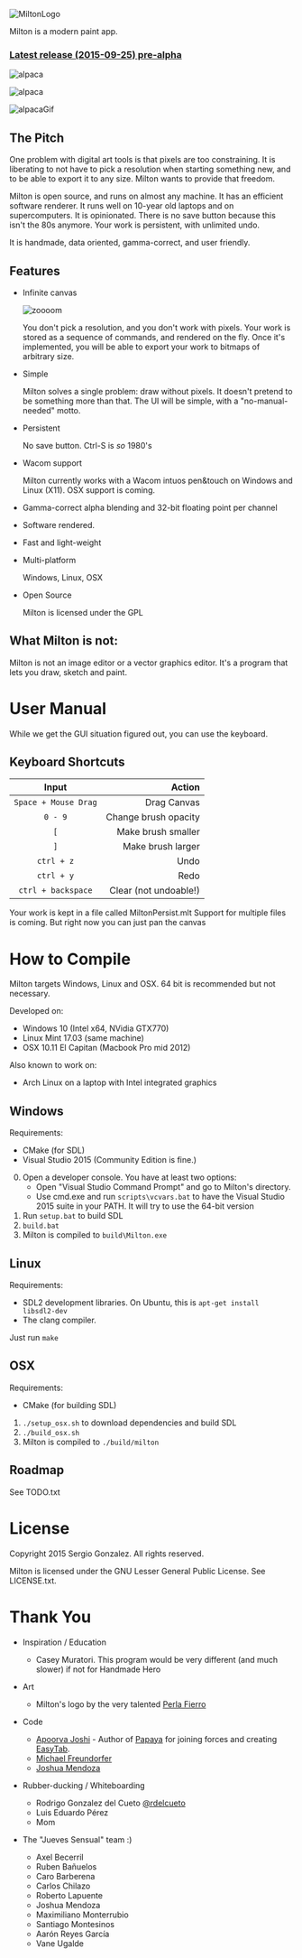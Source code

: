 ![MiltonLogo](http://i.imgur.com/hXxloIS.png)

Milton is a modern paint app.

### [Latest release (2015-09-25) pre-alpha](https://github.com/serge-rgb/milton/releases/tag/prealpha002)

![alpaca](http://i.imgur.com/k7E8k7r.png)

![alpaca](http://i.imgur.com/fJJZ0Bj.png)

![alpacaGif](http://i.imgur.com/QR8TPDJ.gif)

The Pitch
---------

One problem with digital art tools is that pixels are too constraining. It is liberating to not have to pick a resolution when starting something new, and to be able to export it to any size. Milton wants to provide that freedom.

Milton is open source, and runs on almost any machine. It has an efficient software renderer. It runs well on 10-year old laptops and on supercomputers. It is opinionated. There is no save button because this isn't the 80s anymore. Your work is persistent, with unlimited undo.

It is handmade, data oriented, gamma-correct, and user friendly.

Features
--------

- Infinite canvas

    ![zoooom](http://i.imgur.com/fqOhPlr.gif)

    You don't pick a resolution, and you don't work with pixels.  Your work is
    stored as a sequence of commands, and rendered on the fly. Once it's
    implemented, you will be able to export your work to bitmaps of arbitrary
    size.

- Simple

    Milton solves a single problem: draw without pixels. It doesn't pretend to be
    something more than that. The UI will be simple, with a "no-manual-needed" motto.

- Persistent

    No save button. Ctrl-S is *so* 1980's

- Wacom support

    Milton currently works with a Wacom intuos pen&touch on Windows and Linux (X11).
    OSX support is coming.

- Gamma-correct alpha blending and 32-bit floating point per channel

- Software rendered.

- Fast and light-weight

- Multi-platform

    Windows, Linux, OSX

- Open Source

    Milton is licensed under the GPL


What Milton is not:
-------------------

Milton is not an image editor or a vector graphics editor. It's a program that
lets you draw, sketch and paint.

User Manual
===========

While we get the GUI situation figured out, you can use the keyboard.

Keyboard Shortcuts
------------------

| Input                  | Action                |
| :--------------------: | --------------------: |
| `Space + Mouse Drag`   | Drag Canvas           |
| `0 - 9`                | Change brush opacity  |
| `[`                    | Make brush smaller    |
| `]`                    | Make brush larger     |
| `ctrl + z`             | Undo                  |
| `ctrl + y`             | Redo                  |
| `ctrl + backspace`     | Clear (not undoable!) |

Your work is kept in a file called MiltonPersist.mlt
Support for multiple files is coming. But right now you can just pan the canvas

How to Compile
==============

Milton targets Windows, Linux and OSX. 64 bit is recommended but not necessary.

Developed on:

* Windows 10 (Intel x64, NVidia GTX770)
* Linux Mint 17.03 (same machine)
* OSX 10.11 El Capitan (Macbook Pro mid 2012)

Also known to work on:

* Arch Linux on a laptop with Intel integrated graphics

Windows
-------

Requirements:

- CMake (for SDL)
- Visual Studio 2015 (Community Edition is fine.)

0. Open a developer console. You have at least two options:
    - Open "Visual Studio Command Prompt" and go to Milton's directory.
    - Use cmd.exe and run `scripts\vcvars.bat` to have the Visual Studio 2015 suite in your PATH. It will try to use the 64-bit version
1. Run `setup.bat` to build SDL
2. `build.bat`
3. Milton is compiled to `build\Milton.exe`

Linux
-----

Requirements:

- SDL2 development libraries. On Ubuntu, this is `apt-get install libsdl2-dev`
- The clang compiler.

Just run `make`

OSX
---

Requirements:

- CMake (for building SDL)

1. `./setup_osx.sh` to download dependencies and build SDL
2. `./build_osx.sh`
3. Milton is compiled to `./build/milton`

Roadmap
-------

See TODO.txt

License
=======

Copyright 2015 Sergio Gonzalez. All rights reserved.

Milton is licensed under the GNU Lesser General Public License. See LICENSE.txt.

Thank You
=========

* Inspiration / Education
    * Casey Muratori. This program would be very different (and much slower) if not for Handmade Hero

* Art
    * Milton's logo by the very talented [Perla Fierro](http://portafolio.eclat-studio.com/)

* Code
    * [Apoorva Joshi](http://apoorvaj.io) - Author of [Papaya](https://github.com/ApoorvaJ/Papaya) for joining forces and creating [EasyTab](https://github.com/ApoorvaJ/EasyTab).
    * [Michael Freundorfer](https://github.com/mordecai154)
    * [Joshua Mendoza](https://github.com/jomendoz)

* Rubber-ducking / Whiteboarding
    * Rodrigo Gonzalez del Cueto [@rdelcueto](https://twitter.com/rdelcueto)
    * Luis Eduardo Pérez
    * Mom

* The "Jueves Sensual" team :)
    * Axel Becerril
    * Ruben Bañuelos
    * Caro Barberena
    * Carlos Chilazo
    * Roberto Lapuente
    * Joshua Mendoza
    * Maximiliano Monterrubio
    * Santiago Montesinos
    * Aarón Reyes García
    * Vane Ugalde

